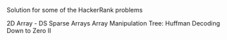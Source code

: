 Solution for some of the HackerRank problems

2D Array - DS
Sparse Arrays
Array Manipulation
Tree: Huffman Decoding
Down to Zero II
